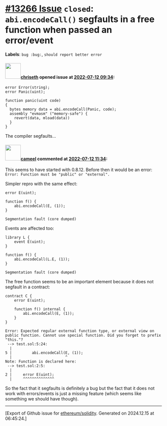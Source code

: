 # [\#13266 Issue](https://github.com/ethereum/solidity/issues/13266) `closed`: `abi.encodeCall()` segfaults in a free function when passed an error/event
**Labels**: `bug :bug:`, `should report better error`


#### <img src="https://avatars.githubusercontent.com/u/9073706?v=4" width="50">[chriseth](https://github.com/chriseth) opened issue at [2022-07-12 09:34](https://github.com/ethereum/solidity/issues/13266):

```
error Error(string);
error Panic(uint);

function panic(uint code)
{
  bytes memory data = abi.encodeCall(Panic, code);
  assembly "evmasm" ("memory-safe") {
    revert(data, mload(data))
  }
}
```

The compiler segfaults...

#### <img src="https://avatars.githubusercontent.com/u/137030?v=4" width="50">[cameel](https://github.com/cameel) commented at [2022-07-12 11:34](https://github.com/ethereum/solidity/issues/13266#issuecomment-1181648970):

This seems to have started with 0.8.12. Before then it would be an error: `Error: Function must be "public" or "external".`

Simpler repro with the same effect:
```solidity
error E(uint);

function f() {
    abi.encodeCall(E, (1));
}
```
```
Segmentation fault (core dumped)
```

Events are affected too:
```solidity
library L {
    event E(uint);
}

function f() {
    abi.encodeCall(L.E, (1));
}
```
```
Segmentation fault (core dumped)
```

The free function seems to be an important element because it does not segfault in a contract:
```solidity
contract C {
    error E(uint);

    function f() internal {
        abi.encodeCall(E, (1));
    }
}
```
```
Error: Expected regular external function type, or external view on public function. Cannot use special function. Did you forget to prefix "this."?
 --> test.sol:5:24:
  |
5 |         abi.encodeCall(E, (1));
  |                        ^
Note: Function is declared here:
 --> test.sol:2:5:
  |
2 |     error E(uint);
  |     ^^^^^^^^^^^^^^
```

So the fact that it segfaults is definitely a bug but the fact that it does not work with errors/events is just a missing feature (which seems like something we should have though).


-------------------------------------------------------------------------------



[Export of Github issue for [ethereum/solidity](https://github.com/ethereum/solidity). Generated on 2024.12.15 at 06:45:24.]
